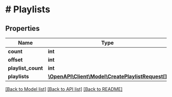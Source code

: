 # # Playlists

## Properties

Name | Type | Description | Notes
------------ | ------------- | ------------- | -------------
**count** | **int** |  | [optional]
**offset** | **int** |  | [optional]
**playlist_count** | **int** |  | [optional]
**playlists** | [**\OpenAPI\Client\Model\CreatePlaylistRequest[]**](CreatePlaylistRequest.md) |  | [optional]

[[Back to Model list]](../../README.md#models) [[Back to API list]](../../README.md#endpoints) [[Back to README]](../../README.md)
